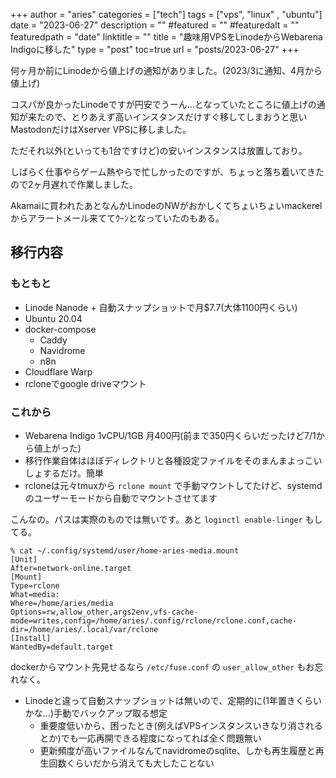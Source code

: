 +++
author = "aries"
categories = ["tech"]
tags = ["vps", "linux" , "ubuntu"]
date = "2023-06-27"
description = ""
#featured = ""
#featuredalt = ""
featuredpath = "date"
linktitle = ""
title = "趣味用VPSをLinodeからWebarena Indigoに移した"
type = "post"
toc=true
url = "posts/2023-06-27"
+++


何ヶ月か前にLinodeから値上げの通知がありました。(2023/3に通知、4月から値上げ)

コスパが良かったLinodeですが円安でうーん…となっていたところに値上げの通知が来たので、とりあえず高いインスタンスだけすぐ移してしまおうと思いMastodonだけはXserver VPSに移しました。

ただそれ以外(といっても1台ですけど)の安いインスタンスは放置しており。

しばらく仕事やらゲーム熱やらで忙しかったのですが、ちょっと落ち着いてきたので2ヶ月遅れで作業しました。

Akamaiに買われたあとなんかLinodeのNWがおかしくてちょいちょいmackerelからアラートメール来ててｳｰﾝとなっていたのもある。

## 移行内容

### もともと

- Linode Nanode + 自動スナップショットで月$7.7(大体1100円くらい)
- Ubuntu 20.04
- docker-compose
  - Caddy
  - Navidrome
  - n8n
- Cloudflare Warp
- rcloneでgoogle driveマウント

### これから

- Webarena Indigo 1vCPU/1GB 月400円(前まで350円くらいだったけど7/1から値上がった)
- 移行作業自体はほぼディレクトリと各種設定ファイルをそのまんまよっこいしょするだけ。簡単
- rcloneは元々tmuxから `rclone mount` で手動マウントしてたけど、systemdのユーザーモードから自動でマウントさせてます

こんなの。パスは実際のものでは無いです。あと `loginctl enable-linger` もしてる。

```
% cat ~/.config/systemd/user/home-aries-media.mount
[Unit]
After=network-online.target
[Mount]
Type=rclone
What=media:
Where=/home/aries/media
Options=rw,allow_other,args2env,vfs-cache-mode=writes,config=/home/aries/.config/rclone/rclone.conf,cache-dir=/home/aries/.local/var/rclone
[Install]
WantedBy=default.target
```

dockerからマウント先見せるなら `/etc/fuse.conf` の `user_allow_other` もお忘れなく。

- Linodeと違って自動スナップショットは無いので、定期的に(1年置きくらいかな…)手動でバックアップ取る想定
  - 重要度低いから、困ったとき(例えばVPSインスタンスいきなり消されるとか)でも一応再開できる程度になってれば全く問題無い
  - 更新頻度が高いファイルなんてnavidromeのsqlite、しかも再生履歴と再生回数くらいだから消えても大したことない








